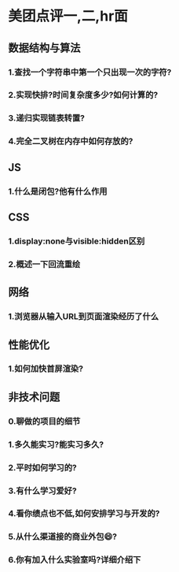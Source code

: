 # 美团点评一,二,hr面
## 数据结构与算法
### 1.查找一个字符串中第一个只出现一次的字符?
### 2.实现快排?时间复杂度多少?如何计算的?
### 3.递归实现链表转置?
### 4.完全二叉树在内存中如何存放的?

## JS
### 1.什么是闭包?他有什么作用

## CSS
### 1.display:none与visible:hidden区别
### 2.概述一下回流重绘

## 网络
### 1.浏览器从输入URL到页面渲染经历了什么

## 性能优化
### 1.如何加快首屏渲染?

## 非技术问题
### 0.聊做的项目的细节
### 1.多久能实习?能实习多久?
### 2.平时如何学习的?
### 3.有什么学习爱好?
### 4.看你绩点也不低,如何安排学习与开发的?
### 5.从什么渠道接的商业外包:smile:?
### 6.你有加入什么实验室吗?详细介绍下

<tongji/>